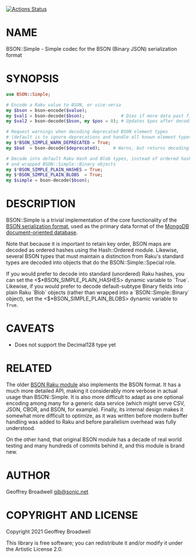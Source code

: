 [![Actions Status](https://github.com/japhb/BSON-Simple/workflows/test/badge.svg)](https://github.com/japhb/BSON-Simple/actions)

NAME
====

BSON::Simple - Simple codec for the BSON (Binary JSON) serialization format

SYNOPSIS
========

```raku
use BSON::Simple;

# Encode a Raku value to BSON, or vice-versa
my $bson = bson-encode($value);
my $val1 = bson-decode($bson);              # Dies if more data past first decoded document
my $val2 = bson-decode($bson, my $pos = 0); # Updates $pos after decoding first document

# Request warnings when decoding deprecated BSON element types
# (default is to ignore deprecations and handle all known element types)
my $*BSON_SIMPLE_WARN_DEPRECATED = True;
my $bad  = bson-decode($deprecated);     # Warns, but returns decoding anyway

# Decode into default Raku Hash and Blob types, instead of ordered hashes
# and wrapped BSON::Simple::Binary objects
my $*BSON_SIMPLE_PLAIN_HASHES = True;
my $*BSON_SIMPLE_PLAIN_BLOBS  = True;
my $simple = bson-decode($bson);
```

DESCRIPTION
===========

BSON::Simple is a trivial implementation of the core functionality of the [BSON serialization format](https://bsonspec.org/), used as the primary data format of the [MongoDB document-oriented database](https://en.wikipedia.org/wiki/MongoDB).

Note that because it is important to retain key order, BSON maps are decoded as ordered hashes using the Hash::Ordered module. Likewise, several BSON types that must maintain a distinction from Raku's standard types are decoded into objects that do the BSON::Simple::Special role.

If you would prefer to decode into standard (unordered) Raku hashes, you can set the <$*BSON_SIMPLE_PLAIN_HASHES> dynamic variable to `True`. Likewise, if you would prefer to decode default-subtype Binary fields into plain Raku `Blob` objects (rather than wrapped into a `BSON::Simple::Binary` object), set the <$*BSON_SIMPLE_PLAIN_BLOBS> dynamic variable to `True`.

CAVEATS
=======

  * Does not support the Decimal128 type yet

RELATED
=======

The older [BSON Raku module](https://raku.land/cpan:MARTIMM/BSON) also implements the BSON format. It has a much more detailed API, making it considerably more verbose in actual usage than BSON::Simple. It is also more difficult to adapt as one optional encoding among many for a generic data service (which might serve CSV, JSON, CBOR, and BSON, for example). Finally, its internal design makes it somewhat more difficult to optimize, as it was written before modern buffer handling was added to Raku and before parallelism overhead was fully understood.

On the other hand, that original BSON module has a decade of real world testing and many hundreds of commits behind it, and this module is brand new.

AUTHOR
======

Geoffrey Broadwell <gjb@sonic.net>

COPYRIGHT AND LICENSE
=====================

Copyright 2021 Geoffrey Broadwell

This library is free software; you can redistribute it and/or modify it under the Artistic License 2.0.

